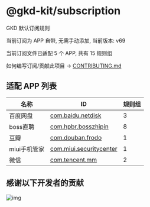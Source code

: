 # @gkd-kit/subscription

GKD 默认订阅规则

当前订阅为 APP 自带, 无需手动添加, 当前版本: v69

当前订阅文件已适配 5 个 APP, 共有 15 规则组

如何编写订阅/贡献此项目 -> [CONTRIBUTING.md](./CONTRIBUTING.md)

## 适配 APP 列表

| 名称 | ID | 规则组 |
| - | - | - |
| 百度网盘 | [com.baidu.netdisk](/docs/com.baidu.netdisk.md) | 3 |
| boss直聘 | [com.hpbr.bosszhipin](/docs/com.hpbr.bosszhipin.md) | 8 |
| 豆瓣 | [com.douban.frodo](/docs/com.douban.frodo.md) | 1 |
| miui手机管家 | [com.miui.securitycenter](/docs/com.miui.securitycenter.md) | 1 |
| 微信 | [com.tencent.mm](/docs/com.tencent.mm.md) | 2 |

## 感谢以下开发者的贡献

![img](https://contrib.rocks/image?repo=gkd-kit/subscription&_v=69)
